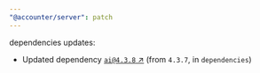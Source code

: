 ```yaml
---
"@accounter/server": patch
---
```

dependencies updates:
  - Updated dependency [`ai@4.3.8` ↗︎](https://www.npmjs.com/package/ai/v/4.3.8) (from `4.3.7`, in `dependencies`)
